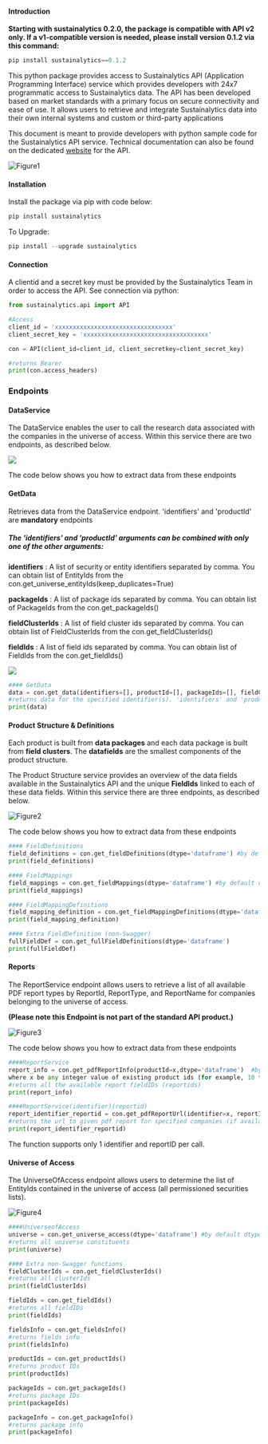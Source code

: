 #### Introduction

**Starting with sustainalytics 0.2.0, the package is compatible with API v2 only. If a v1-compatible version is needed, please install version 0.1.2 via this command:**

```python
pip install sustainalytics==0.1.2
```


This python package provides access to Sustainalytics API (Application Programming Interface) service which provides developers with 24x7 programmatic access to Sustainalytics data. The API has been developed based on market standards with a primary focus on secure connectivity and ease of use. It allows users to retrieve and integrate Sustainalytics data into their own internal systems and custom or third-party applications

This document is meant to provide developers with python sample code for the Sustainalytics API service.
Technical documentation can also be found on the dedicated [website](https://api.sustainalytics.com/swagger/ui/index/index.html) for the API.

![Figure1](https://github.com/Kienka/sustainalytics/raw/master/sustainalytics/Figure1.PNG)

#### Installation
<p>Install the package via pip with code below:


```python
pip install sustainalytics
```

To Upgrade:


```python
pip install --upgrade sustainalytics
```

#### Connection
A clientid and a secret key must be provided by the Sustainalytics Team in order to access the API.
See connection via python:


```python
from sustainalytics.api import API

#Access
client_id = 'xxxxxxxxxxxxxxxxxxxxxxxxxxxxxxxxx'
client_secret_key = 'xxxxxxxxxxxxxxxxxxxxxxxxxxxxxxxxxxx'

con = API(client_id=client_id, client_secretkey=client_secret_key)

#returns Bearer
print(con.access_headers)
```

### Endpoints

#### DataService

The DataService enables the user to call the research data associated with the companies in the universe of access. Within this service there are two endpoints, as described below.

![](https://github.com/Kienka/sustainalytics/raw/master/sustainalytics/dataservice.png)

The code below shows you how to extract data from these endpoints

#### GetData 

Retrieves data from the DataService endpoint. 'identifiers' and 'productId' are **mandatory** endpoints


##### __The 'identifiers' and 'productId' arguments can be combined with only one of the other arguments:__

__identifiers__ : A list of security or entity identifiers separated by comma. You can obtain list of EntityIds from the con.get_universe_entityIds(keep_duplicates=True)

__packageIds__ : A list of package ids separated by comma. You can obtain list of PackageIds from the con.get_packageIds()

__fieldClusterIds__ : A list of field cluster ids separated by comma. You can obtain list of FieldClusterIds from the con.get_fieldClusterIds()

__fieldIds__ : A list of field ids separated by comma. You can obtain list of FieldIds from the con.get_fieldIds()

![](https://github.com/Kienka/sustainalytics/raw/master/sustainalytics/ds_params.png)


```python
#### GetData
data = con.get_data(identifiers=[], productId=[], packageIds=[], fieldClusterIds=[], fieldIds=[])
#returns data for the specified identifier(s). 'identifiers' and 'productId' are required for the function to work.
print(data)
```

#### Product Structure & Definitions

Each product is built from __data packages__ and each data package is built from __field clusters__. The __datafields__ are the smallest components of the product structure. 

The Product Structure service provides an overview  of the data fields available in the  Sustainalytics API and the unique __FieldIds__ linked to each of these data fields. Within this service there are three endpoints, as described below.

![Figure2](https://github.com/Kienka/sustainalytics/raw/master/sustainalytics/fids.png)

The code below shows you how to extract data from these endpoints


```python
#### FieldDefinitions
field_definitions = con.get_fieldDefinitions(dtype='dataframe') #by default dtype='json'
print(field_definitions)

#### FieldMappings
field_mappings = con.get_fieldMappings(dtype='dataframe') #by default dtype='json'
print(field_mappings)

#### FieldMappingDefinitions
field_mapping_definition = con.get_fieldMappingDefinitions(dtype='dataframe') #by default dtype='json'
print(field_mapping_definition)

#### Extra FieldDefinition (non-Swagger)
fullFieldDef = con.get_fullFieldDefinitions(dtype='dataframe')
print(fullFieldDef)
```

#### Reports

The ReportService endpoint allows users to retrieve a list of all available PDF report types by ReportId, ReportType, and ReportName for companies belonging to the universe of access. 

__(Please note this Endpoint is not part of the standard API product.)__

![Figure3](https://github.com/Kienka/sustainalytics/raw/master/sustainalytics/reports.png)

The code below shows you how to extract data from these endpoints


```python
####ReportService
report_info = con.get_pdfReportInfo(productId=x,dtype='dataframe')  #by default dtype='json'
where x be any integer value of existing product ids (for example, 10 for Corporate Data)
#returns all the available report fieldIDs (reportids)
print(report_info)

####ReportService(identifier)(reportid)
report_identifier_reportid = con.get_pdfReportUrl(identifier=x, reportId=y)
#returns the url to given pdf report for specified companies (if available)
print(report_identifier_reportid)
```

The function supports only 1 identifier and reportID per call.

####  Universe of Access

The UniverseOfAccess endpoint allows users to determine the list of EntityIds contained in the universe of access (all permissioned securities lists).

![Figure4](https://github.com/Kienka/sustainalytics/raw/master/sustainalytics/univ.png)


```python
####UniverseofAccess
universe = con.get_universe_access(dtype='dataframe') #by default dtype='json'
#returns all universe constituents
print(universe)
```


```python
#### Extra non-Swagger functions
fieldClusterIds = con.get_fieldClusterIds()
#returns all clusterIds
print(fieldClusterIds)

fieldIds = con.get_fieldIds()
#returns all fieldIDs
print(fieldIds)

fieldsInfo = con.get_fieldsInfo()
#returns fields info
print(fieldsInfo)

productIds = con.get_productIds()
#returns product IDs
print(productIds)

packageIds = con.get_packageIds()
#returns package IDs
print(packageIds)

packageInfo = con.get_packageInfo()
#returns package info
print(packageInfo)
```
